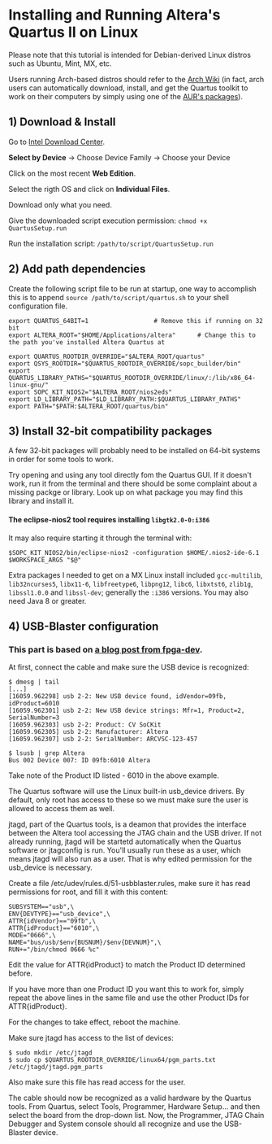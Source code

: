 Installing and Running Altera's Quartus II on Linux
====

Please note that this tutorial is intended for Debian-derived Linux distros such as Ubuntu, Mint, MX, etc.

Users running Arch-based distros should refer to the [Arch Wiki](https://wiki.archlinux.org/index.php/Altera_Design_Software) (in fact, arch users can automatically download, install, and get the Quartus toolkit to work on their computers by simply using one of the [AUR's packages](https://aur.archlinux.org/packages/?O=0&K=quartus-free)).


## 1) Download & Install

Go to [Intel Download Center](https://www.intel.com/content/www/us/en/programmable/downloads/download-center.html).

**Select by Device** -> Choose Device Family -> Choose your Device

Click on the most recent **Web Edition**.

Select the rigth OS and click on **Individual Files**.

Download only what you need.

Give the downloaded script execution permission: `chmod +x QuartusSetup.run`

Run the installation script: `/path/to/script/QuartusSetup.run`


## 2) Add path dependencies

Create the following script file to be run at startup, one way to accomplish this is to append `source /path/to/script/quartus.sh` to your shell configuration file.

```
export QUARTUS_64BIT=1					# Remove this if running on 32 bit
export ALTERA_ROOT="$HOME/Applications/altera"		# Change this to the path you've installed Altera Quartus at

export QUARTUS_ROOTDIR_OVERRIDE="$ALTERA_ROOT/quartus"
export QSYS_ROOTDIR="$QUARTUS_ROOTDIR_OVERRIDE/sopc_builder/bin"
export QUARTUS_LIBRARY_PATHS="$QUARTUS_ROOTDIR_OVERRIDE/linux/:/lib/x86_64-linux-gnu/"
export SOPC_KIT_NIOS2="$ALTERA_ROOT/nios2eds"
export LD_LIBRARY_PATH="$LD_LIBRARY_PATH:$QUARTUS_LIBRARY_PATHS"
export PATH="$PATH:$ALTERA_ROOT/quartus/bin"
```


## 3) Install 32-bit compatibility packages

A few 32-bit packages will probably need to be installed on 64-bit systems in order for some tools to work.

Try opening and using any tool directly fom the Quartus GUI. If it doesn't work, run it from the terminal and there should be some complaint about a missing packge or library. Look up on what package you may find this library and install it.

#### The eclipse-nios2 tool requires installing `libgtk2.0-0:i386`

It may also require starting it through the terminal with:

```$SOPC_KIT_NIOS2/bin/eclipse-nios2 -configuration $HOME/.nios2-ide-6.1 $WORKSPACE_ARGS "$@"```

Extra packages I needed to get on a MX Linux install included `gcc-multilib`, `lib32ncurses5`, `libx11-6`, `libfreetype6`, `libpng12`, `libc6`, `libxtst6`, `zlib1g`, `libssl1.0.0` and `libssl-dev`; generally the `:i386` versions. You may also need Java 8 or greater.


## 4) USB-Blaster configuration

### This part is based on [a blog post from fpga-dev](http://www.fpga-dev.com/altera-usb-blaster-with-ubuntu/).

At first, connect the cable and make sure the USB device is recognized:

```
$ dmesg | tail
[...]
[16059.962298] usb 2-2: New USB device found, idVendor=09fb, idProduct=6010
[16059.962301] usb 2-2: New USB device strings: Mfr=1, Product=2, SerialNumber=3
[16059.962303] usb 2-2: Product: CV SoCKit
[16059.962305] usb 2-2: Manufacturer: Altera
[16059.962307] usb 2-2: SerialNumber: ARCVSC-123-457

$ lsusb | grep Altera
Bus 002 Device 007: ID 09fb:6010 Altera
```
Take note of the Product ID listed - 6010 in the above example.

The Quartus software will use the Linux built-in usb_device drivers. By default, only root has access to these so we must make sure the user is allowed to access them as well.

jtagd, part of the Quartus tools, is a deamon that provides the interface between the Altera tool accessing the JTAG chain and the USB driver. If not already running, jtagd will be startetd automatically when the Quartus software or jtagconfig is run. You'll usually run these as a user, which means jtagd will also run as a user. That is why edited permission for the usb_device is necessary.

Create a file /etc/udev/rules.d/51-usbblaster.rules, make sure it has read permissions for root, and fill it with this content:

```
SUBSYSTEM=="usb",\
ENV{DEVTYPE}=="usb_device",\
ATTR{idVendor}=="09fb",\
ATTR{idProduct}=="6010",\
MODE="0666",\
NAME="bus/usb/$env{BUSNUM}/$env{DEVNUM}",\
RUN+="/bin/chmod 0666 %c"
```

Edit the value for ATTR{idProduct} to match the Product ID determined before.

If you have more than one Product ID you want this to work for, simply repeat the above lines in the same file and use the other Product IDs for ATTR{idProduct}.

For the changes to take effect, reboot the machine.

Make sure jtagd has access to the list of devices:

```
$ sudo mkdir /etc/jtagd
$ sudo cp $QUARTUS_ROOTDIR_OVERRIDE/linux64/pgm_parts.txt /etc/jtagd/jtagd.pgm_parts
```

Also make sure this file has read access for the user.

The cable should now be recognized as a valid hardware by the Quartus tools. From Quartus, select Tools, Programmer, Hardware Setup... and then select the board from the drop-down list. Now, the Programmer, JTAG Chain Debugger and System console should all recognize and use the USB-Blaster device.

